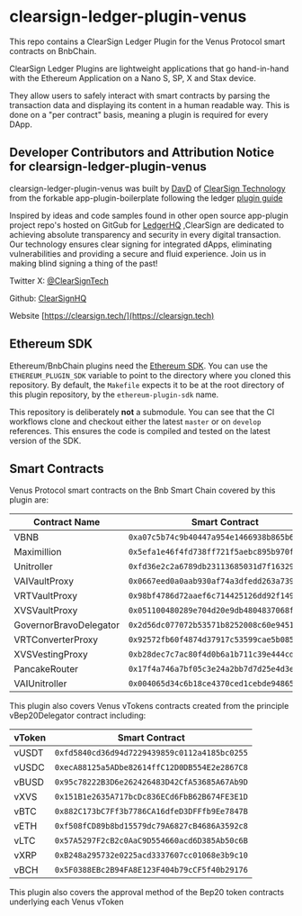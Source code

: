 # clearsign-ledger-plugin-venus

This repo contains a ClearSign Ledger Plugin for the Venus Protocol smart contracts on BnbChain.

ClearSign Ledger Plugins are lightweight applications that go hand-in-hand with the Ethereum
Application on a Nano S, SP, X and Stax device.

They allow users to safely interact with smart contracts by parsing the
transaction data and displaying its content in a human readable way. This is
done on a "per contract" basis, meaning a plugin is required for every DApp.

## Developer Contributors and Attribution Notice for clearsign-ledger-plugin-venus

clearsign-ledger-plugin-venus was built by [DavD](https://github.com/davd-mbt/) of [ClearSign Technology](https://clearsign.tech) 
from the forkable app-plugin-boilerplate following the ledger 
[plugin guide](https://developers.ledger.com/docs/dapp/embedded-plugin/overview/)

Inspired by ideas and code samples found in other open source app-plugin project repo's hosted on GitGub for [LedgerHQ](https://github.com/LedgerHQ)
,ClearSign are dedicated to achieving absolute transparency and security in every digital transaction. Our technology ensures clear signing for integrated dApps, eliminating vulnerabilities and providing a secure and fluid experience. Join us in making blind signing a thing of the past!

Twitter X: [@ClearSignTech](https://twitter.com/ClearSignTech/)

Github: [ClearSignHQ](https://github.com/ClearSignHQ/)

Website [https://clearsign.tech/](https://clearsign.tech) 

## Ethereum SDK

Ethereum/BnbChain plugins need the [Ethereum SDK](https://github.com/LedgerHQ/ethereum-plugin-sdk).
You can use the `ETHEREUM_PLUGIN_SDK` variable to point to the directory where you cloned this repository. By default, the `Makefile` expects it to be at the root directory of this plugin repository, by the `ethereum-plugin-sdk` name.

This repository is deliberately **not** a submodule. You can see that the CI workflows clone and checkout either the latest `master` or on `develop` references. This ensures the code is compiled and tested on the latest version of the SDK.

## Smart Contracts

Venus Protocol smart contracts on the Bnb Smart Chain covered by this plugin are:

| Contract Name          | Smart Contract                               |
| ---------------------- | -------------------------------------------- |
| VBNB                   | `0xa07c5b74c9b40447a954e1466938b865b6bbea36` |
| Maximillion            | `0x5efa1e46f4fd738ff721f5aebc895b970f13e8a1` |
| Unitroller             | `0xfd36e2c2a6789db23113685031d7f16329158384` |
| VAIVaultProxy          | `0x0667eed0a0aab930af74a3dfedd263a73994f216` |
| VRTVaultProxy          | `0x98bf4786d72aaef6c714425126dd92f149e3f334` |
| XVSVaultProxy          | `0x051100480289e704d20e9db4804837068f3f9204` |
| GovernorBravoDelegator | `0x2d56dc077072b53571b8252008c60e945108c75a` |
| VRTConverterProxy      | `0x92572fb60f4874d37917c53599cae5b085b9facd` |
| XVSVestingProxy        | `0xb28dec7c7ac80f4d0b6a1b711c39e444cde8b2ce` |
| PancakeRouter          | `0x17f4a746a7bf05c3e24a2bb7d7d25e4d3e5bbe3e` |
| VAIUnitroller          | `0x004065d34c6b18ce4370ced1cebde94865dbfafe` |


This plugin also covers Venus vTokens contracts created from the principle vBep20Delegator contract including:

| vToken                 | Smart Contract                               |
| ---------------------- | -------------------------------------------- |
| vUSDT                  | `0xfd5840cd36d94d7229439859c0112a4185bc0255` |
| vUSDC                  | `0xecA88125a5ADbe82614ffC12D0DB554E2e2867C8` |
| vBUSD                  | `0x95c78222B3D6e262426483D42CfA53685A67Ab9D` |
| vXVS                   | `0x151B1e2635A717bcDc836ECd6FbB62B674FE3E1D` |
| vBTC                   | `0x882C173bC7Ff3b7786CA16dfeD3DFFfb9Ee7847B` |
| vETH                   | `0xf508fCD89b8bd15579dc79A6827cB4686A3592c8` |
| vLTC                   | `0x57A5297F2cB2c0AaC9D554660acd6D385Ab50c6B` |
| vXRP                   | `0xB248a295732e0225acd3337607cc01068e3b9c10` |
| vBCH                   | `0x5F0388EBc2B94FA8E123F404b79cCF5f40b29176` |

This plugin also covers the approval method of the Bep20 token contracts underlying each Venus vToken

